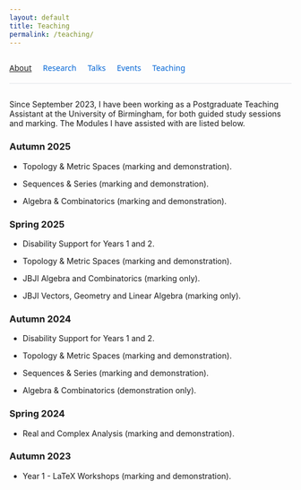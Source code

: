 ```yaml
---
layout: default
title: Teaching
permalink: /teaching/
---
```


<!-- Top Navigation -->
<nav class="site-nav">
  <a href="/" class="https://github.com/tgrib/tgrib.github.io/blob/2091297bcbc01075eb37eec6df1e69fdbd088e13/about.md">About</a>
  <a href="/research/" class="nav-link">Research</a>
  <a href="/talks/" class="nav-link">Talks</a>
  <a href="/events/" class="nav-link">Events</a>
  <a href="/teaching/" class="nav-link">Teaching</a>
</nav>

<style>
.site-nav {
  display: flex;
  gap: 20px;
  padding: 1em 0;
  border-bottom: 1px solid #e1e4e8;
  margin-bottom: 2em;
  font-family: system-ui, sans-serif;
}

.nav-link {
  text-decoration: none;
  color: #0366d6;
  font-weight: 500;
  padding-bottom: 4px;
}

.nav-link:hover {
  text-decoration: underline;
}
</style>

Since September 2023, I have been working as a Postgraduate Teaching Assistant at the University of Birmingham, for both guided study sessions and marking. The Modules I have assisted with are listed below.

### Autumn 2025 

- Topology & Metric Spaces (marking and demonstration).
  
- Sequences & Series (marking and demonstration).
  
- Algebra & Combinatorics (marking and demonstration).

### Spring 2025 

- Disability Support for Years 1 and 2.
  
- Topology & Metric Spaces (marking and demonstration).
  
- JBJI Algebra and Combinatorics (marking only).
  
- JBJI Vectors, Geometry and Linear Algebra (marking only).

### Autumn 2024 

- Disability Support for Years 1 and 2.

- Topology & Metric Spaces (marking and demonstration).

- Sequences & Series (marking and demonstration).

- Algebra & Combinatorics (demonstration only).

### Spring 2024 

- Real and Complex Analysis (marking and demonstration).

### Autumn 2023 

- Year 1 - LaTeX Workshops (marking and demonstration).

